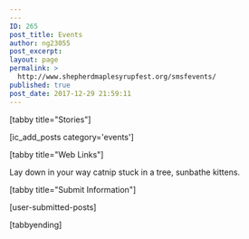 ```yaml
---
---
ID: 265
post_title: Events
author: ng23055
post_excerpt:
layout: page
permalink: >
  http://www.shepherdmaplesyrupfest.org/smsfevents/
published: true
post_date: 2017-12-29 21:59:11
---
```

[tabby title="Stories"]

[ic_add_posts category='events']

[tabby title="Web Links"]

Lay down in your way catnip stuck in a tree, sunbathe kittens.

[tabby title="Submit Information"]

[user-submitted-posts]

[tabbyending]